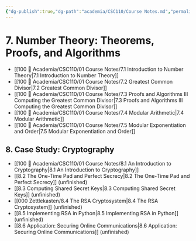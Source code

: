 ```yaml
---
{"dg-publish":true,"dg-path":"academia/CSC110/Course Notes.md","permalink":"/academia/csc-110/course-notes/","created":"2023-10-21T21:07:21.554-04:00","updated":"2023-10-26T14:24:32.632-04:00"}
---
```


# 7. Number Theory: Theorems, Proofs, and Algorithms
- [[100 📒 Academia/CSC110/01 Course Notes/7.1 Introduction to Number Theory\|7.1 Introduction to Number Theory]]
- [[100 📒 Academia/CSC110/01 Course Notes/7.2 Greatest Common Divisor\|7.2 Greatest Common Divisor]]
- [[100 📒 Academia/CSC110/01 Course Notes/7.3 Proofs and Algorithms III Computing the Greatest Common Divisor\|7.3 Proofs and Algorithms III Computing the Greatest Common Divisor]]
- [[100 📒 Academia/CSC110/01 Course Notes/7.4 Modular Arithmetic\|7.4 Modular Arithmetic]]
- [[100 📒 Academia/CSC110/01 Course Notes/7.5 Modular Exponentiation and Order\|7.5 Modular Exponentiation and Order]]

## 8. Case Study: Cryptography
- [[100 📒 Academia/CSC110/01 Course Notes/8.1 An Introduction to Cryptography\|8.1 An Introduction to Cryptography]]
- [[8.2 The One-Time Pad and Perfect Secrecy\|8.2 The One-Time Pad and Perfect Secrecy]] (unfinished)
- [[8.3 Computing Shared Secret Keys\|8.3 Computing Shared Secret Keys]] (unfinished)
- [[000 Zettlekasten/8.4 The RSA Cryptosystem\|8.4 The RSA Cryptosystem]] (unfinished)
- [[8.5 Implementing RSA in Python\|8.5 Implementing RSA in Python]] (unfinished)
- [[8.6 Application: Securing Online Communications\|8.6 Application: Securing Online Communications]] (unfinished)